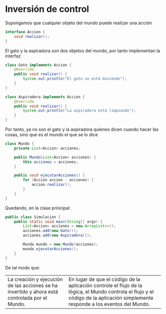 # Inversión de control

Supongamos que cualquier objeto del mundo puede realizar una acción

```java
interface Accion {
    void realizar();
}
```

El gato y la aspiradora son dos objetos del mundo, por tanto implementan la interfaz

```java
class Gato implements Accion {
    @Override
    public void realizar() {
        System.out.println("El gato se está moviendo");
    }
}

class Aspiradora implements Accion {
    @Override
    public void realizar() {
        System.out.println("La aspiradora está limpiando");
    }
}
```

Por tanto, ya no son el gato y la aspiradora quienes dicen cuando hacer las cosas, sino que es el mundo el que se lo dice

```java
class Mundo {
    private List<Accion> acciones;

    public Mundo(List<Accion> acciones) {
        this.acciones = acciones;
    }

    public void ejecutarAcciones() {
        for (Accion accion : acciones) {
            accion.realizar();
        }
    }
}
```

Quedando, en la clase principal:

```java
public class Simulacion {
    public static void main(String[] args) {
        List<Accion> acciones = new ArrayList<>();
        acciones.add(new Gato());
        acciones.add(new Aspiradora());

        Mundo mundo = new Mundo(acciones);
        mundo.ejecutarAcciones();
    }
}
```

De tal modo que:

| | |
|-|-|
La creación y ejecución de las acciones se ha invertido y ahora está controlada por el Mundo.|En lugar de que el código de la aplicación controle el flujo de la lógica, el Mundo controla el flujo y el código de la aplicación simplemente responde a los eventos del Mundo.
